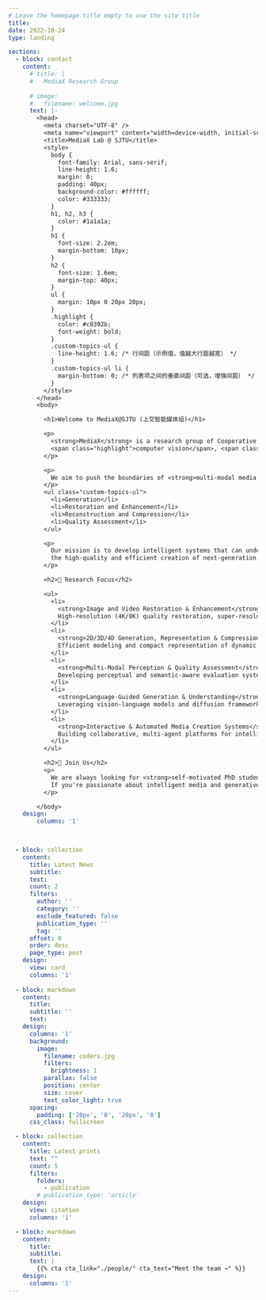 ```yaml
---
# Leave the homepage title empty to use the site title
title:
date: 2022-10-24
type: landing

sections:
  - block: contact
    content:
      # title: |
      #   MediaX Research Group
        
      # image:
      #   filename: welcome.jpg
      text: |-
        <head>
          <meta charset="UTF-8" />
          <meta name="viewport" content="width=device-width, initial-scale=1.0"/>
          <title>MediaX Lab @ SJTU</title>
          <style>
            body {
              font-family: Arial, sans-serif;
              line-height: 1.6;
              margin: 0;
              padding: 40px;
              background-color: #ffffff;
              color: #333333;
            }
            h1, h2, h3 {
              color: #1a1a1a;
            }
            h1 {
              font-size: 2.2em;
              margin-bottom: 10px;
            }
            h2 {
              font-size: 1.6em;
              margin-top: 40px;
            }
            ul {
              margin: 10px 0 20px 20px;
            }
            .highlight {
              color: #c0392b;
              font-weight: bold;
            }
            .custom-topics-ul {
              line-height: 1.6; /* 行间距（示例值，值越大行距越宽） */
            }
            .custom-topics-ul li {
              margin-bottom: 0; /* 列表项之间的垂直间距（可选，增强间距） */
            }
          </style>
        </head>
        <body>

          <h1>Welcome to MediaX@SJTU (上交智能媒体组)</h1>

          <p>
            <strong>MediaX</strong> is a research group of Cooperative Medianet Innovation Center at <strong>Shanghai Jiao Tong University</strong>.  We target  top-tier research at the intersection of 
            <span class="highlight">computer vision</span>, <span class="highlight">machine learning</span>, and <span class="highlight">generative intelligent media</span>.
          </p>

          <p>
            We aim to push the boundaries of <strong>multi-modal media (2D/3D/4D)</strong> in the following areas:
          </p>
          <ul class="custom-topics-ul">
            <li>Generation</li>
            <li>Restoration and Enhancement</li>
            <li>Reconstruction and Compression</li>
            <li>Quality Assessment</li>
          </ul>

          <p>
            Our mission is to develop intelligent systems that can understand, model, and manipulate complex human-centric visual content, enabling 
            the high-quality and efficient creation of next-generation intelligent media.
          </p>

          <h2>🎯 Research Focus</h2>

          <ul>
            <li>
              <strong>Image and Video Restoration & Enhancement</strong><br/>
              High-resolution (4K/8K) quality restoration, super-resolution, and controllable editing of visual content.
            </li>
            <li>
              <strong>2D/3D/4D Generation, Representation & Compression</strong><br/>
              Efficient modeling and compact representation of dynamic scenes for immersive media.
            </li>
            <li>
              <strong>Multi-Modal Perception & Quality Assessment</strong><br/>
              Developing perceptual and semantic-aware evaluation systems for UGC, PGC, and AIGC content.
            </li>
            <li>
              <strong>Language-Guided Generation & Understanding</strong><br/>
              Leveraging vision-language models and diffusion frameworks to guide controllable generation and forgery detection.
            </li>
            <li>
              <strong>Interactive & Automated Media Creation Systems</strong><br/>
              Building collaborative, multi-agent platforms for intelligent content production and human-in-the-loop media editing.
            </li>
          </ul>

          <h2>📢 Join Us</h2>
          <p>
            We are always looking for <strong>self-motivated PhD students, Master's students, and undergraduate research assistants</strong> to join our team.<br/>
            If you're passionate about intelligent media and generative AI, please send your <strong>CV and transcript</strong> to: <em>mediax@sjtu.edu.cn</em>
          </p>

        </body>
    design:
        columns: '1'


  
  - block: collection
    content:
      title: Latest News
      subtitle:
      text:
      count: 2
      filters:
        author: ''
        category: ''
        exclude_featured: false
        publication_type: ''
        tag: ''
      offset: 0
      order: desc
      page_type: post
    design:
      view: card
      columns: '1'
  
  - block: markdown
    content:
      title:
      subtitle: ''
      text:
    design:
      columns: '1'
      background:
        image: 
          filename: coders.jpg
          filters:
            brightness: 1
          parallax: false
          position: center
          size: cover
          text_color_light: true
      spacing:
        padding: ['20px', '0', '20px', '0']
      css_class: fullscreen

  - block: collection
    content:
      title: Latest prints
      text: ""
      count: 5
      filters:
        folders:
          - publication
        # publication_type: 'article'
    design:
      view: citation
      columns: '1'

  - block: markdown
    content:
      title:
      subtitle:
      text: |
        {{% cta cta_link="./people/" cta_text="Meet the team →" %}}
    design:
      columns: '1'
---
```

